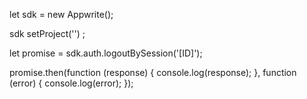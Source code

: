 let sdk = new Appwrite();

sdk
    setProject('')
;

let promise = sdk.auth.logoutBySession('[ID]');

promise.then(function (response) {
    console.log(response);
}, function (error) {
    console.log(error);
});